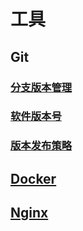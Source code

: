 # 工具

## Git

### [分支版本管理](git%2Fversion-controller%2FREADME.md)

### [软件版本号](git%2Fsoftware-version-number%2FREADME.md)

### [版本发布策略](git%2Frelease-strategy%2FREADME.md)

## [Docker](docker%2FREADME.md)

## [Nginx](nginx%2FREADME.md)